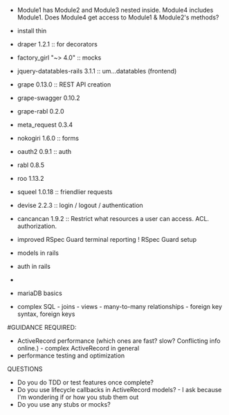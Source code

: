 - Module1 has Module2 and Module3 nested inside. Module4 includes Module1.
	Does Module4 get access to Module1 & Module2's methods?
- install thin

- draper 1.2.1 										:: for decorators
- factory_girl "~> 4.0"						:: mocks
- jquery-datatables-rails 3.1.1   :: um...datatables (frontend)
- grape 0.13.0										:: REST API creation
- grape-swagger 0.10.2
- grape-rabl 0.2.0
- meta_request 0.3.4
- nokogiri 1.6.0									:: forms
- oauth2 0.9.1										:: auth
- rabl 0.8.5
- roo 1.13.2
- squeel 1.0.18										:: friendlier requests
- devise 2.2.3										:: login / logout / authentication
- cancancan 1.9.2									:: Restrict what resources a user can access. ACL. authorization.

- improved RSpec Guard terminal reporting
! RSpec Guard setup

-   models in rails
-   auth in rails
-   
-   mariaDB basics
-   complex SQL
		-   joins
		-   views
		-		many-to-many relationships
		-   foreign key syntax, foreign keys

#GUIDANCE REQUIRED:
-   ActiveRecord performance (which ones are fast? slow? Conflicting info online.)
		-   complex ActiveRecord in general
-   performance testing and optimization


QUESTIONS
-   Do you do TDD or test features once complete?
-   Do you use lifecycle callbacks in ActiveRecord models?
		-   I ask because I'm wondering if or how you stub them out
-   Do you use any stubs or mocks?
